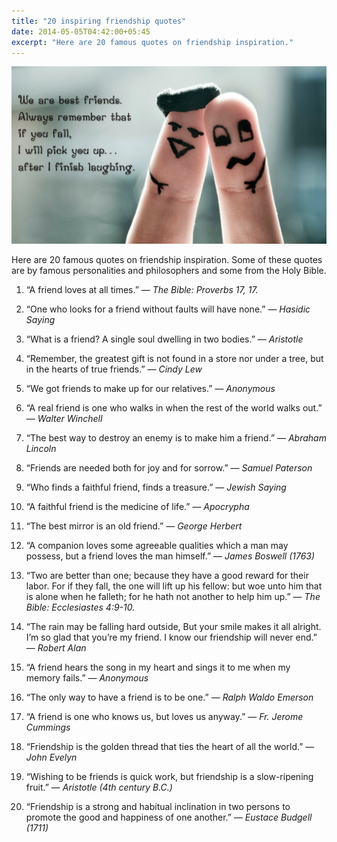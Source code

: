 ```yaml
---
title: "20 inspiring friendship quotes"
date: 2014-05-05T04:42:00+05:45
excerpt: "Here are 20 famous quotes on friendship inspiration."
---
```


![best-friends-friendship-quote](/uploads/20140505-best-friends-friendship-quote.jpg)

Here are 20 famous quotes on friendship inspiration. Some of these quotes are by famous personalities and philosophers and some from the Holy Bible.

1. “A friend loves at all times.” — *The Bible: Proverbs 17, 17.*

2. “One who looks for a friend without faults will have none.” — *Hasidic Saying*

3. “What is a friend? A single soul dwelling in two bodies.” — *Aristotle*

4. “Remember, the greatest gift is not found in a store nor under a tree, but in the hearts of true friends.” — *Cindy Lew*

5. “We got friends to make up for our relatives.” — *Anonymous*

6. “A real friend is one who walks in when the rest of the world walks out.” — *Walter Winchell*

7. “The best way to destroy an enemy is to make him a friend.” — *Abraham Lincoln*

8. “Friends are needed both for joy and for sorrow.” — *Samuel Paterson*

9. “Who finds a faithful friend, finds a treasure.” — *Jewish Saying*

10. “A faithful friend is the medicine of life.” — *Apocrypha*

11. “The best mirror is an old friend.” — *George Herbert*

12. “A companion loves some agreeable qualities which a man may possess, but a friend loves the man himself.” — *James Boswell (1763)*

13. “Two are better than one; because they have a good reward for their labor. For if they fall, the one will lift up his fellow: but woe unto him that is alone when he falleth; for he hath not another to help him up.” — *The Bible: Ecclesiastes 4:9-10.*

14. “The rain may be falling hard outside, But your smile makes it all alright. I’m so glad that you’re my friend. I know our friendship will never end.” — *Robert Alan*

15. “A friend hears the song in my heart and sings it to me when my memory fails.” — *Anonymous*

16. “The only way to have a friend is to be one.” — *Ralph Waldo Emerson*

17. “A friend is one who knows us, but loves us anyway.” — *Fr. Jerome Cummings*

18. “Friendship is the golden thread that ties the heart of all the world.” — *John Evelyn*

19. “Wishing to be friends is quick work, but friendship is a slow-ripening fruit.” — *Aristotle (4th century B.C.)*

20. “Friendship is a strong and habitual inclination in two persons to promote the good and happiness of one another.” — *Eustace Budgell (1711)*
